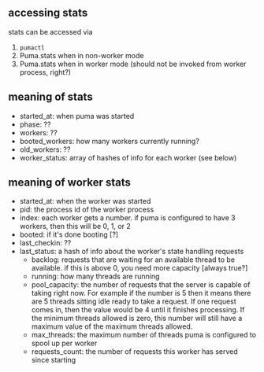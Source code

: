 ## accessing stats

stats can be accessed via 
1. `pumactl`
2. Puma.stats when in non-worker mode
3. Puma.stats when in worker mode (should not be invoked from worker process, right?)


## meaning of stats

* started_at: when puma was started
* phase: ??
* workers: ??
* booted_workers: how many workers currently running?
* old_workers: ??
* worker_status: array of hashes of info for each worker (see below)

## meaning of worker stats

* started_at: when the worker was started
* pid: the process id of the worker process
* index: each worker gets a number. if puma is configured to have 3 workers, then this will be 0, 1, or 2
* booted: if it's done booting [?]
* last_checkin: ??
* last_status: a hash of info about the worker's state handling requests
  * backlog: requests that are waiting for an available thread to be available. if this is above 0, you need more capacity [always true?]
  * running: how many threads are running
  * pool_capacity: the number of requests that the server is capable of taking right now. For example if the number is 5 then it means there are 5 threads sitting idle ready to take a request. If one request comes in, then the value would be 4 until it finishes processing. If the minimum threads allowed is zero, this number will still have a maximum value of the maximum threads allowed.
  * max_threads: the maximum number of threads puma is configured to spool up per worker 
  * requests_count: the number of requests this worker has served since starting
